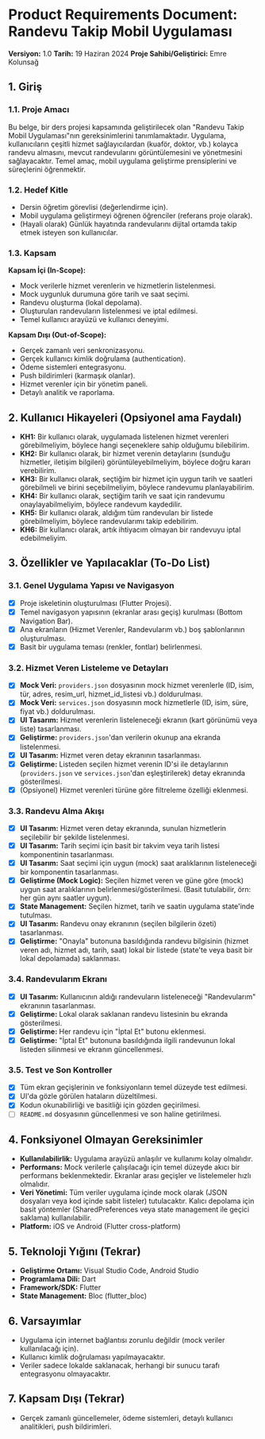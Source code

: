 # Product Requirements Document: Randevu Takip Mobil Uygulaması

**Versiyon:** 1.0
**Tarih:** 19 Haziran 2024
**Proje Sahibi/Geliştirici:** Emre Kolunsağ

## 1. Giriş

### 1.1. Proje Amacı
Bu belge, bir ders projesi kapsamında geliştirilecek olan "Randevu Takip Mobil Uygulaması"nın gereksinimlerini tanımlamaktadır. Uygulama, kullanıcıların çeşitli hizmet sağlayıcılardan (kuaför, doktor, vb.) kolayca randevu almasını, mevcut randevularını görüntülemesini ve yönetmesini sağlayacaktır. Temel amaç, mobil uygulama geliştirme prensiplerini ve süreçlerini öğrenmektir.

### 1.2. Hedef Kitle
*   Dersin öğretim görevlisi (değerlendirme için).
*   Mobil uygulama geliştirmeyi öğrenen öğrenciler (referans proje olarak).
*   (Hayali olarak) Günlük hayatında randevularını dijital ortamda takip etmek isteyen son kullanıcılar.

### 1.3. Kapsam
**Kapsam İçi (In-Scope):**
*   Mock verilerle hizmet verenlerin ve hizmetlerin listelenmesi.
*   Mock uygunluk durumuna göre tarih ve saat seçimi.
*   Randevu oluşturma (lokal depolama).
*   Oluşturulan randevuların listelenmesi ve iptal edilmesi.
*   Temel kullanıcı arayüzü ve kullanıcı deneyimi.

**Kapsam Dışı (Out-of-Scope):**
*   Gerçek zamanlı veri senkronizasyonu.
*   Gerçek kullanıcı kimlik doğrulama (authentication).
*   Ödeme sistemleri entegrasyonu.
*   Push bildirimleri (karmaşık olanlar).
*   Hizmet verenler için bir yönetim paneli.
*   Detaylı analitik ve raporlama.

## 2. Kullanıcı Hikayeleri (Opsiyonel ama Faydalı)

*   **KH1:** Bir kullanıcı olarak, uygulamada listelenen hizmet verenleri görebilmeliyim, böylece hangi seçeneklere sahip olduğumu bilebilirim.
*   **KH2:** Bir kullanıcı olarak, bir hizmet verenin detaylarını (sunduğu hizmetler, iletişim bilgileri) görüntüleyebilmeliyim, böylece doğru kararı verebilirim.
*   **KH3:** Bir kullanıcı olarak, seçtiğim bir hizmet için uygun tarih ve saatleri görebilmeli ve birini seçebilmeliyim, böylece randevumu planlayabilirim.
*   **KH4:** Bir kullanıcı olarak, seçtiğim tarih ve saat için randevumu onaylayabilmeliyim, böylece randevum kaydedilir.
*   **KH5:** Bir kullanıcı olarak, aldığım tüm randevuları bir listede görebilmeliyim, böylece randevularımı takip edebilirim.
*   **KH6:** Bir kullanıcı olarak, artık ihtiyacım olmayan bir randevuyu iptal edebilmeliyim.

## 3. Özellikler ve Yapılacaklar (To-Do List)

### 3.1. Genel Uygulama Yapısı ve Navigasyon
*   [X] Proje iskeletinin oluşturulması (Flutter Projesi).
*   [X] Temel navigasyon yapısının (ekranlar arası geçiş) kurulması (Bottom Navigation Bar).
*   [X] Ana ekranların (Hizmet Verenler, Randevularım vb.) boş şablonlarının oluşturulması.
*   [X] Basit bir uygulama teması (renkler, fontlar) belirlenmesi.

### 3.2. Hizmet Veren Listeleme ve Detayları
*   [X] **Mock Veri:** `providers.json` dosyasının mock hizmet verenlerle (ID, isim, tür, adres, resim_url, hizmet_id_listesi vb.) doldurulması.
*   [X] **Mock Veri:** `services.json` dosyasının mock hizmetlerle (ID, isim, süre, fiyat vb.) doldurulması.
*   [X] **UI Tasarım:** Hizmet verenlerin listeleneceği ekranın (kart görünümü veya liste) tasarlanması.
*   [X] **Geliştirme:** `providers.json`'dan verilerin okunup ana ekranda listelenmesi.
*   [X] **UI Tasarım:** Hizmet veren detay ekranının tasarlanması.
*   [X] **Geliştirme:** Listeden seçilen hizmet verenin ID'si ile detaylarının (`providers.json` ve `services.json`'dan eşleştirilerek) detay ekranında gösterilmesi.
*   [X] (Opsiyonel) Hizmet verenleri türüne göre filtreleme özelliği eklenmesi.

### 3.3. Randevu Alma Akışı
*   [X] **UI Tasarım:** Hizmet veren detay ekranında, sunulan hizmetlerin seçilebilir bir şekilde listelenmesi.
*   [X] **UI Tasarım:** Tarih seçimi için basit bir takvim veya tarih listesi komponentinin tasarlanması.
*   [X] **UI Tasarım:** Saat seçimi için uygun (mock) saat aralıklarının listeleneceği bir komponentin tasarlanması.
*   [X] **Geliştirme (Mock Logic):** Seçilen hizmet veren ve güne göre (mock) uygun saat aralıklarının belirlenmesi/gösterilmesi. (Basit tutulabilir, örn: her gün aynı saatler uygun).
*   [X] **State Management:** Seçilen hizmet, tarih ve saatin uygulama state'inde tutulması.
*   [X] **UI Tasarım:** Randevu onay ekranının (seçilen bilgilerin özeti) tasarlanması.
*   [X] **Geliştirme:** "Onayla" butonuna basıldığında randevu bilgisinin (hizmet veren adı, hizmet adı, tarih, saat) lokal bir listede (state'te veya basit bir lokal depolamada) saklanması.

### 3.4. Randevularım Ekranı
*   [X] **UI Tasarım:** Kullanıcının aldığı randevuların listeleneceği "Randevularım" ekranının tasarlanması.
*   [X] **Geliştirme:** Lokal olarak saklanan randevu listesinin bu ekranda gösterilmesi.
*   [X] **Geliştirme:** Her randevu için "İptal Et" butonu eklenmesi.
*   [X] **Geliştirme:** "İptal Et" butonuna basıldığında ilgili randevunun lokal listeden silinmesi ve ekranın güncellenmesi.

### 3.5. Test ve Son Kontroller
*   [X] Tüm ekran geçişlerinin ve fonksiyonların temel düzeyde test edilmesi.
*   [X] UI'da gözle görülen hataların düzeltilmesi.
*   [X] Kodun okunabilirliği ve basitliği için gözden geçirilmesi.
*   [ ] `README.md` dosyasının güncellenmesi ve son haline getirilmesi.

## 4. Fonksiyonel Olmayan Gereksinimler

*   **Kullanılabilirlik:** Uygulama arayüzü anlaşılır ve kullanımı kolay olmalıdır.
*   **Performans:** Mock verilerle çalışılacağı için temel düzeyde akıcı bir performans beklenmektedir. Ekranlar arası geçişler ve listelemeler hızlı olmalıdır.
*   **Veri Yönetimi:** Tüm veriler uygulama içinde mock olarak (JSON dosyaları veya kod içinde sabit listeler) tutulacaktır. Kalıcı depolama için basit yöntemler (SharedPreferences veya state management ile geçici saklama) kullanılabilir.
*   **Platform:** iOS ve Android (Flutter cross-platform)

## 5. Teknoloji Yığını (Tekrar)

*   **Geliştirme Ortamı:** Visual Studio Code, Android Studio
*   **Programlama Dili:** Dart
*   **Framework/SDK:** Flutter
*   **State Management:** Bloc (flutter_bloc)

## 6. Varsayımlar

*   Uygulama için internet bağlantısı zorunlu değildir (mock veriler kullanılacağı için).
*   Kullanıcı kimlik doğrulaması yapılmayacaktır.
*   Veriler sadece lokalde saklanacak, herhangi bir sunucu tarafı entegrasyonu olmayacaktır.

## 7. Kapsam Dışı (Tekrar)

*   Gerçek zamanlı güncellemeler, ödeme sistemleri, detaylı kullanıcı analitikleri, push bildirimleri.